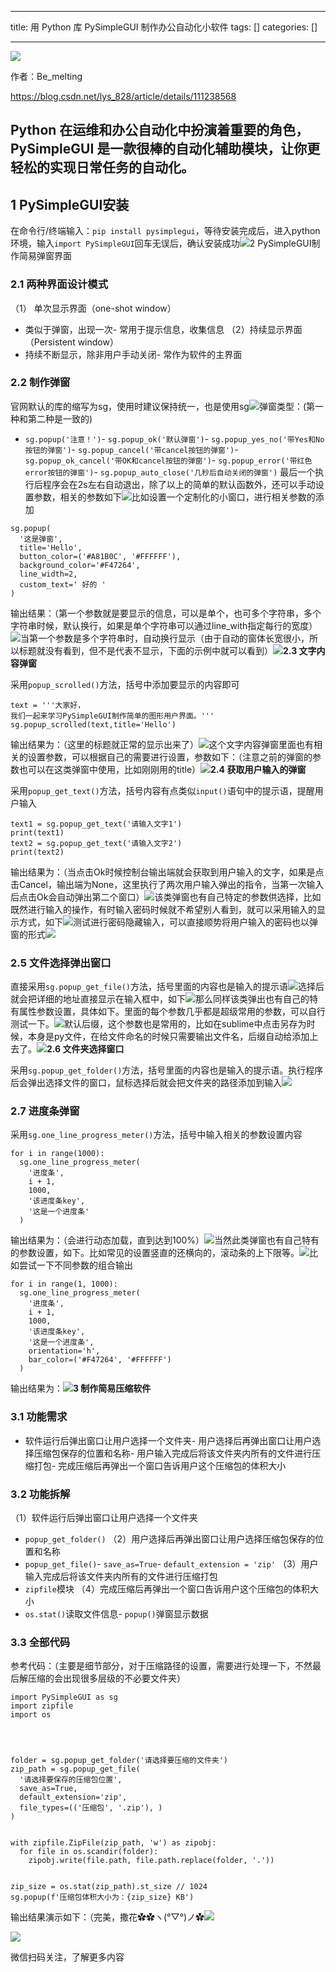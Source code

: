 
--- 
title:  用 Python 库 PySimpleGUI 制作办公自动化小软件 
tags: []
categories: [] 

---
<img src="https://imgconvert.csdnimg.cn/aHR0cHM6Ly9tbWJpei5xcGljLmNuL21tYml6X3BuZy9QdlA2cWpVcHZJcTIyWFdpY3diaDlXTGtsazJYNTF6dkdEWTN4UmtpY0NzT2huSlQ5V2xDejFvbnZ2c2RXd0JRb0IwaWNaZkNRaDl5SVJvaWM0MUlYd05XRVEvNjQw?x-oss-process=image/format,png">

作者：Be_melting

https://blog.csdn.net/lys_828/article/details/111238568

## Python 在运维和办公自动化中扮演着重要的角色，PySimpleGUI 是一款很棒的自动化辅助模块，让你更轻松的实现日常任务的自动化。

## **1 PySimpleGUI安装**

在命令行/终端输入：`pip install pysimplegui`，等待安装完成后，进入python环境，输入`import PySimpleGUI`回车无误后，确认安装成功<img src="https://imgconvert.csdnimg.cn/aHR0cHM6Ly9tbWJpei5xcGljLmNuL21tYml6X3BuZy9maHVqem9RZTdUcDl1Q3BZamljRHlTNkxHaG1obElmWjU2cm52WTZMekFRdnRkMG10ZW9qR2VKMlVreWF5NVpvYzdUdkVVWUFwdnBJbUtsNDcwUWRZVlEvNjQw?x-oss-process=image/format,png">2 PySimpleGUI制作简易弹窗界面

### 2.1 两种界面设计模式

（1） 单次显示界面（one-shot window）
- 类似于弹窗，出现一次- 常用于提示信息，收集信息
（2）持续显示界面（Persistent window）
- 持续不断显示，除非用户手动关闭- 常作为软件的主界面
### 2.2 制作弹窗

官网默认的库的缩写为sg，使用时建议保持统一，也是使用sg<img src="https://imgconvert.csdnimg.cn/aHR0cHM6Ly9tbWJpei5xcGljLmNuL21tYml6X3BuZy9maHVqem9RZTdUcDl1Q3BZamljRHlTNkxHaG1obElmWjVGSFlZd3NWT3NXZnFYYUg4Y2pzN0lER2ljeWxpYk5vOXdidXRnZWNkUEM0NDVKamljTjVpYm9QWHNnLzY0MA?x-oss-process=image/format,png">弹窗类型：(第一种和第二种是一致的)
- `sg.popup('注意！')`- `sg.popup_ok('默认弹窗')`- `sg.popup_yes_no('带Yes和No按钮的弹窗')`- `sg.popup_cancel('带cancel按钮的弹窗')`- `sg.popup_ok_cancel('带OK和cancel按钮的弹窗')`- `sg.popup_error('带红色error按钮的弹窗')`- `sg.popup_auto_close('几秒后自动关闭的弹窗')`
最后一个执行后程序会在2s左右自动退出，除了以上的简单的默认函数外，还可以手动设置参数，相关的参数如下<img src="https://imgconvert.csdnimg.cn/aHR0cHM6Ly9tbWJpei5xcGljLmNuL21tYml6X3BuZy9maHVqem9RZTdUcDl1Q3BZamljRHlTNkxHaG1obElmWjUwQktMOVJKN2ljaG40TFhtZUJtVVZpYzRabkxublYzdGtabzdBczJJZktZczMzSWtyeWNHZ3lLQS82NDA?x-oss-process=image/format,png">比如设置一个定制化的小窗口，进行相关参数的添加

```
sg.popup(
  '这是弹窗',
  title='Hello',
  button_color=('#A81B0C', '#FFFFFF'),
  background_color='#F47264',
  line_width=2,
  custom_text=' 好的 '
)

```

输出结果：（第一个参数就是要显示的信息，可以是单个，也可多个字符串，多个字符串时候，默认换行，如果是单个字符串可以通过line_with指定每行的宽度）<img src="https://imgconvert.csdnimg.cn/aHR0cHM6Ly9tbWJpei5xcGljLmNuL21tYml6X3BuZy9maHVqem9RZTdUcDl1Q3BZamljRHlTNkxHaG1obElmWjVMMEVTQnN6WWJpYlVVVE5JcFBVYkthWmJQQTBkWXVpYlU5bVdzV2liY1FPM3VsaWF4UHBQdFl3d1dnLzY0MA?x-oss-process=image/format,png">当第一个参数是多个字符串时，自动换行显示（由于自动的窗体长宽很小，所以标题就没有看到，但不是代表不显示，下面的示例中就可以看到）<img src="https://imgconvert.csdnimg.cn/aHR0cHM6Ly9tbWJpei5xcGljLmNuL21tYml6X3BuZy9maHVqem9RZTdUcDl1Q3BZamljRHlTNkxHaG1obElmWjVnY3ZyaWNhc0VrMlRtRU1UWlhxVW45N3R2NGhucTB1Tm1OcGJhNlRVZWlhN21BSnNKYUc3RkRXUS82NDA?x-oss-process=image/format,png">**2.3 文字内容弹窗**

采用`popup_scrolled()`方法，括号中添加要显示的内容即可

```
text = '''大家好，
我们一起来学习PySimpleGUI制作简单的图形用户界面。'''
sg.popup_scrolled(text,title='Hello')

```

输出结果为：（这里的标题就正常的显示出来了）<img src="https://imgconvert.csdnimg.cn/aHR0cHM6Ly9tbWJpei5xcGljLmNuL21tYml6X3BuZy9maHVqem9RZTdUcDl1Q3BZamljRHlTNkxHaG1obElmWjVpYzdiUEVmZnBsYVFKYXZxQ1MwaWJUbm9JYTdhS0lvNnJBcjNtaWF2M2dJVzF3NHBkZ3hyUkZUblEvNjQw?x-oss-process=image/format,png">这个文字内容弹窗里面也有相关的设置参数，可以根据自己的需要进行设置，参数如下：（注意之前的弹窗的参数也可以在这类弹窗中使用，比如刚刚用的title）<img src="https://imgconvert.csdnimg.cn/aHR0cHM6Ly9tbWJpei5xcGljLmNuL21tYml6X3BuZy9maHVqem9RZTdUcDl1Q3BZamljRHlTNkxHaG1obElmWjVBM3lUb0V5blpjUFdsaFlqNG5taWI4cEtpYmlhaWEyVnRTdmU0WGZZVFRjUU9YYnZqM0E0SFdBVnVnLzY0MA?x-oss-process=image/format,png">**2.4 获取用户输入的弹窗**

采用`popup_get_text()`方法，括号内容有点类似`input()`语句中的提示语，提醒用户输入

```
text1 = sg.popup_get_text('请输入文字1')
print(text1)
text2 = sg.popup_get_text('请输入文字2')
print(text2)

```

输出结果为：（当点击Ok时候控制台输出端就会获取到用户输入的文字，如果是点击Cancel，输出端为None，这里执行了两次用户输入弹出的指令，当第一次输入后点击Ok会自动弹出第二个窗口）<img src="https://imgconvert.csdnimg.cn/aHR0cHM6Ly9tbWJpei5xcGljLmNuL21tYml6X3BuZy9maHVqem9RZTdUcDl1Q3BZamljRHlTNkxHaG1obElmWjVFU0xoaWNEQXR3T25mbUNHNW9DZTNRY1ROaWNSZUZ5NWVQWTFjMVF1Z1YycVZIcnNYZUpvbUx0US82NDA?x-oss-process=image/format,png">该类弹窗也有自己特定的参数供选择，比如既然进行输入的操作，有时输入密码时候就不希望别人看到，就可以采用输入的显示方式，如下<img src="https://imgconvert.csdnimg.cn/aHR0cHM6Ly9tbWJpei5xcGljLmNuL21tYml6X3BuZy9maHVqem9RZTdUcDl1Q3BZamljRHlTNkxHaG1obElmWjVHVk92WklOS3VmR3B3YzRKUkphMnZNVkZmTFpaWTZpY09DOWtmUGlidUlxbGVhRVJNQUEycEh1US82NDA?x-oss-process=image/format,png">测试进行密码隐藏输入，可以直接顺势将用户输入的密码也以弹窗的形式<img src="https://imgconvert.csdnimg.cn/aHR0cHM6Ly9tbWJpei5xcGljLmNuL21tYml6X3BuZy9maHVqem9RZTdUcDl1Q3BZamljRHlTNkxHaG1obElmWjVKcjJsalJGSm5GYkVEcDlqWWlhMW43d2pWd2dlY3U2M1VxM0VIMWtKOVBTNWljSXBsc1RraWJBdGcvNjQw?x-oss-process=image/format,png">

### **2.5 文件选择弹出窗口**

直接采用`sg.popup_get_file()`方法，括号里面的内容也是输入的提示语<img src="https://imgconvert.csdnimg.cn/aHR0cHM6Ly9tbWJpei5xcGljLmNuL21tYml6X3BuZy9maHVqem9RZTdUcDl1Q3BZamljRHlTNkxHaG1obElmWjVoSno1dmliUlFRbElBaWFkVFpWN0lEQk92TVdyV2Rsc1lEaWFSYTZkcmlhWkQwQlZGWkxuYlFBaWNxdy82NDA?x-oss-process=image/format,png">选择后就会把详细的地址直接显示在输入框中，如下<img src="https://imgconvert.csdnimg.cn/aHR0cHM6Ly9tbWJpei5xcGljLmNuL21tYml6X3BuZy9maHVqem9RZTdUcDl1Q3BZamljRHlTNkxHaG1obElmWjV5aWJ0blh4ZHZpYjk2VW1oVjlTTmlid0x4aWNET0NzaWJQaWFpYmpKSFgwcGtPUko3aWFKSU8xSHN5QUN1dy82NDA?x-oss-process=image/format,png">那么同样该类弹出也有自己的特有属性参数设置，具体如下。里面的每个参数几乎都是超级常用的参数，可以自行测试一下。<img src="https://imgconvert.csdnimg.cn/aHR0cHM6Ly9tbWJpei5xcGljLmNuL21tYml6X3BuZy9maHVqem9RZTdUcDl1Q3BZamljRHlTNkxHaG1obElmWjVwOXpwSTZkQ2dORUlwdlY1dzVxS3h3dWYwbEFCWlh4V3VpYXFxNHdFc0J1OFhxbVpxSU5reTl3LzY0MA?x-oss-process=image/format,png">默认后缀，这个参数也是常用的，比如在sublime中点击另存为时候，本身是py文件，在给文件命名的时候只需要输出文件名，后缀自动给添加上去了。<img src="https://imgconvert.csdnimg.cn/aHR0cHM6Ly9tbWJpei5xcGljLmNuL21tYml6X3BuZy9maHVqem9RZTdUcDl1Q3BZamljRHlTNkxHaG1obElmWjVCa0hUSTBVTUhxeGxIOFprQWljRVEyUFJFdE5RVU02anh4bWhzRTlGM2szYllXTzZkcmw4QWZnLzY0MA?x-oss-process=image/format,png">**2.6 文件夹选择窗口**

采用`sg.popup_get_folder()`方法，括号里面的内容也是输入的提示语。执行程序后会弹出选择文件的窗口，鼠标选择后就会把文件夹的路径添加到输入<img src="https://imgconvert.csdnimg.cn/aHR0cHM6Ly9tbWJpei5xcGljLmNuL21tYml6X3BuZy9maHVqem9RZTdUcDl1Q3BZamljRHlTNkxHaG1obElmWjVuTmRRRDlnbkRMZGtLR1A5c0dYMzBpY2ZHZWljR3RPSEJHOGliZU1aclduTUY1cWgzSUFtSUlhWUEvNjQw?x-oss-process=image/format,png">

### **2.7 进度条弹窗**

采用`sg.one_line_progress_meter()`方法，括号中输入相关的参数设置内容

```
for i in range(1000):
  sg.one_line_progress_meter(
    '进度条',
    i + 1,
    1000,
    '该进度条key',
    '这是一个进度条'
  )

```

输出结果为：（会进行动态加载，直到达到100%）<img src="https://imgconvert.csdnimg.cn/aHR0cHM6Ly9tbWJpei5xcGljLmNuL21tYml6X3BuZy9maHVqem9RZTdUcDl1Q3BZamljRHlTNkxHaG1obElmWjUwaWJORWhiaENwZ21XaEpNVW1CWVF1QXdDclBqRVg3VjlpYWx6N1JqZGNOSmxyN2NiUWNweXJWZy82NDA?x-oss-process=image/format,png">当然此类弹窗也有自己特有的参数设置，如下。比如常见的设置竖直的还横向的，滚动条的上下限等。<img src="https://imgconvert.csdnimg.cn/aHR0cHM6Ly9tbWJpei5xcGljLmNuL21tYml6X3BuZy9maHVqem9RZTdUcDl1Q3BZamljRHlTNkxHaG1obElmWjUwZGtrZmt2b0loNU1pYlU1d0ZTcDF5cjV3Tk9VVFFHOXlUMXU3cWQwWVRXQmxBenlHRGlheVlvZy82NDA?x-oss-process=image/format,png">比如尝试一下不同参数的组合输出

```
for i in range(1, 1000):
  sg.one_line_progress_meter(
    '进度条',
    i + 1,
    1000,
    '该进度条key',
    '这是一个进度条',
    orientation='h',
    bar_color=('#F47264', '#FFFFFF')
  )

```

输出结果为：<img src="https://imgconvert.csdnimg.cn/aHR0cHM6Ly9tbWJpei5xcGljLmNuL21tYml6X3BuZy9maHVqem9RZTdUcDl1Q3BZamljRHlTNkxHaG1obElmWjUzNmw1OGFuWng0bmpld01DWEx6aWJlejcxamliZHc1UUpoa1R3Q0ZRaWJJN2ZBSzFSeGJ2aGQ4QkEvNjQw?x-oss-process=image/format,png">**3 制作简易压缩软件**

### **3.1 功能需求**
- 软件运行后弹出窗口让用户选择一个文件夹- 用户选择后再弹出窗口让用户选择压缩包保存的位置和名称- 用户输入完成后将该文件夹内所有的文件进行压缩打包- 完成压缩后再弹出一个窗口告诉用户这个压缩包的体积大小
### **3.2 功能拆解**

（1）软件运行后弹出窗口让用户选择一个文件夹
- `popup_get_folder()`
（2）用户选择后再弹出窗口让用户选择压缩包保存的位置和名称
- `popup_get_file()`- `save_as=True`- `default_extension = 'zip'`
（3）用户输入完成后将该文件夹内所有的文件进行压缩打包
- `zipfile`模块
（4）完成压缩后再弹出一个窗口告诉用户这个压缩包的体积大小
- `os.stat()`读取文件信息- `popup()`弹窗显示数据
### 3.3 全部代码

参考代码：（主要是细节部分，对于压缩路径的设置，需要进行处理一下，不然最后解压缩的会出现很多层级的不必要文件夹）

```
import PySimpleGUI as sg
import zipfile
import os




folder = sg.popup_get_folder('请选择要压缩的文件夹')
zip_path = sg.popup_get_file(
  '请选择要保存的压缩包位置',
  save_as=True,
  default_extension='zip',
  file_types=(('压缩包', '.zip'), )
)


with zipfile.ZipFile(zip_path, 'w') as zipobj:
  for file in os.scandir(folder):
    zipobj.write(file.path, file.path.replace(folder, '.'))


zip_size = os.stat(zip_path).st_size // 1024
sg.popup(f'压缩包体积大小为：{zip_size} KB')

```

输出结果演示如下：（完美，撒花✿✿ヽ(°▽°)ノ✿<img src="https://imgconvert.csdnimg.cn/aHR0cHM6Ly9tbWJpei5xcGljLmNuL21tYml6X2dpZi9maHVqem9RZTdUcDl1Q3BZamljRHlTNkxHaG1obElmWjVVN0Z2ZTYyUTRGWXF4ajdlTVNtQU9ReU1wRjNYcHozUkdpYUlHSDg3SXZDbHhwQ1hqNEp3Snh3LzY0MA?x-oss-process=image/format,png">

<img src="https://imgconvert.csdnimg.cn/aHR0cHM6Ly9tbWJpei5xcGljLmNuL21tYml6X2dpZi9QdlA2cWpVcHZJcFh1ZmlibEhVcndWT0loNFg4WWhwYXBpYU1rQk9sSE16b0ZRQm1Qd3dUWEREOG1Dd3pQWEdydUxRbEVBR1VTT3c4aWNQV0FydnRRaWFMTVEvNjQw?x-oss-process=image/format,png">

微信扫码关注，了解更多内容
